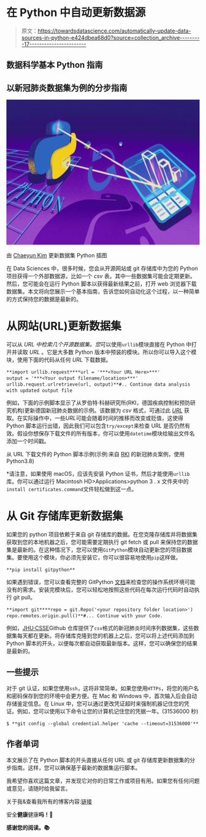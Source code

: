 # 在 Python 中自动更新数据源

> 原文：<https://towardsdatascience.com/automatically-update-data-sources-in-python-e424dbea68d0?source=collection_archive---------17----------------------->

## 数据科学基本 Python 指南

## 以新冠肺炎数据集为例的分步指南

![](img/1ebcfb8d5f00d07a2436fc8010378df8.png)

由 [Chaeyun Kim](https://www.linkedin.com/in/ChaeyunKim) 更新数据集 Python 插图

在 Data Sciences 中，很多时候，您会从开源网站或 git 存储库中为您的 Python 项目获得一个外部数据源，比如一个 *csv* 表。其中一些数据集可能会定期更新。然后，您可能会在运行 Python 脚本以获得最新结果之前，打开 web 浏览器下载数据集。本文将向您展示一个基本指南，告诉您如何自动化这个过程，以一种简单的方式保持您的数据是最新的。

# 从网站(URL)更新数据集

可以从 *URL 中检索几个开源数据集。您*可以使用`urllib`模块直接在 Python 中打开并读取 *URL* 。它是大多数 Python 版本中预装的模块。所以你可以导入这个模块，使用下面的代码从任何 *URL* 下载数据。

```
**import urllib.request****url = '***<Your URL Here>***'
output = '***<Your output filename/location>***'
urllib.request.urlretrieve(url, output)**#.. Continue data analysis with updated output file
```

例如，下面的示例脚本显示了从罗伯特·科赫研究所(RKI，德国疾病控制和预防研究机构)更新德国新冠肺炎数据的示例。该数据为 *csv* 格式，可通过此 [*URL*](https://opendata.arcgis.com/datasets/dd4580c810204019a7b8eb3e0b329dd6_0.csv) 获取。在实际操作中，一些*URL*可能会随着时间的推移而改变或贬值，这使得 Python 脚本运行出错，因此我们可以包含`try/except`来检查 URL 是否仍然有效。假设你想保存下载文件的所有版本，你可以使用`datetime`模块给输出文件名添加一个时间戳。

从 URL 下载文件的 Python 脚本示例(示例:来自 [RKI](https://opendata.arcgis.com/datasets/dd4580c810204019a7b8eb3e0b329dd6_0.csv) 的新冠肺炎案例，使用 Python3.8)

*请注意，如果使用 macOS，应该先安装 Python 证书，然后才能使用`urllib`库。你可以通过运行 Macintosh HD>Applications>python 3 . x 文件夹中的`install certificates.command`文件轻松做到这一点。

# 从 Git 存储库更新数据集

如果您的 python 项目依赖于来自 git 存储库的数据。在您克隆存储库并将数据集获取到您的本地机器之后，您可能需要定期执行 git fetch 或 pull 来保持您的数据集是最新的。在这种情况下，您可以使用`GitPython`模块自动更新您的项目数据集。要使用这个模块，你必须先安装它，你可以很容易地使用`pip`这样做。

```
**pip install gitpython**
```

如果遇到错误，您可以查看完整的 GitPython [文档](https://gitpython.readthedocs.io/en/stable/intro.html)来检查您的操作系统环境可能没有的需求。安装完模块后，您可以轻松地按照这些代码在每次运行代码时自动执行 git pull。

```
**import git****repo = git.Repo('<your repository folder location>')
repo.remotes.origin.pull()**#... Continue with your Code.
```

例如，[JHU·CSSE](https://github.com/CSSEGISandData/COVID-19)Github 仓库提供了`csv`格式的新冠肺炎时间序列数据集，这些数据集每天都在更新。将存储库克隆到您的机器上之后，您可以将上述代码添加到 Python 脚本的开头，以便每次都自动获取最新版本。这样，您可以确保您的结果是最新的。

## 一些提示

对于 git 认证，如果您使用`ssh`，这将非常简单。如果您使用`HTTPs`，将您的用户名和密码保存到您的环境中会更方便。在 Mac 和 Windows 中，首次输入后会自动存储鉴定信息。在 Linux 中，您可以通过更改凭证超时来强制机器记住您的凭证。例如，您可以使用以下命令让您的计算机记住您的凭据一年。(31536000 秒)

```
$ **git config --global credential.helper 'cache --timeout=31536000'**
```

## 作者单词

本文展示了在 Python 脚本的开头直接从任何 URL 或 git 存储库更新数据集的分步指南。这样，您可以确保基于最新的数据集运行脚本。

我希望你喜欢这篇文章，并发现它对你的日常工作或项目有用。如果您有任何问题或意见，请随时给我留言。

关于我&查看我所有的博客内容:[链接](https://joets.medium.com/about-me-table-of-content-bc775e4f9dde)

安全**健康**健康**吗！💪**

**感谢您的阅读。📚**